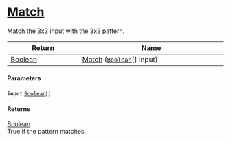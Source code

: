 # [Match](./PatternMatching3x3--Match.md)

Match the 3x3 input with the 3x3 pattern.

| Return<div><a href="#"><img width=225></a></div> | Name<div><a href="#"><img width=525></a></div> | 
| --- | --- | 
| [Boolean](https://docs.microsoft.com/en-us/dotnet/api/System.Boolean) | [Match](./PatternMatching3x3--Match.md) ([`Boolean`](https://docs.microsoft.com/en-us/dotnet/api/System.Boolean)[] input) | 


#### Parameters
**`input`**  [`Boolean`](https://docs.microsoft.com/en-us/dotnet/api/System.Boolean)[]<br>
#### Returns
[Boolean](https://docs.microsoft.com/en-us/dotnet/api/System.Boolean)<br>
True if the pattern matches.